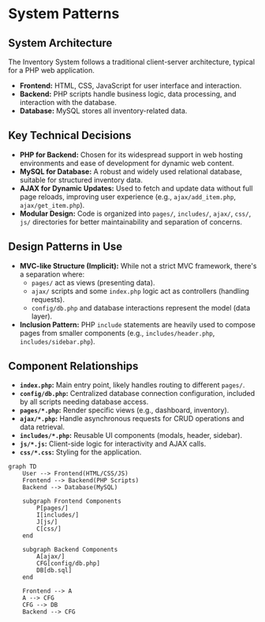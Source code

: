 # System Patterns

## System Architecture
The Inventory System follows a traditional client-server architecture, typical for a PHP web application.
- **Frontend:** HTML, CSS, JavaScript for user interface and interaction.
- **Backend:** PHP scripts handle business logic, data processing, and interaction with the database.
- **Database:** MySQL stores all inventory-related data.

## Key Technical Decisions
- **PHP for Backend:** Chosen for its widespread support in web hosting environments and ease of development for dynamic web content.
- **MySQL for Database:** A robust and widely used relational database, suitable for structured inventory data.
- **AJAX for Dynamic Updates:** Used to fetch and update data without full page reloads, improving user experience (e.g., `ajax/add_item.php`, `ajax/get_item.php`).
- **Modular Design:** Code is organized into `pages/`, `includes/`, `ajax/`, `css/`, `js/` directories for better maintainability and separation of concerns.

## Design Patterns in Use
- **MVC-like Structure (Implicit):** While not a strict MVC framework, there's a separation where:
    - `pages/` act as views (presenting data).
    - `ajax/` scripts and some `index.php` logic act as controllers (handling requests).
    - `config/db.php` and database interactions represent the model (data layer).
- **Inclusion Pattern:** PHP `include` statements are heavily used to compose pages from smaller components (e.g., `includes/header.php`, `includes/sidebar.php`).

## Component Relationships
- **`index.php`:** Main entry point, likely handles routing to different `pages/`.
- **`config/db.php`:** Centralized database connection configuration, included by all scripts needing database access.
- **`pages/*.php`:** Render specific views (e.g., dashboard, inventory).
- **`ajax/*.php`:** Handle asynchronous requests for CRUD operations and data retrieval.
- **`includes/*.php`:** Reusable UI components (modals, header, sidebar).
- **`js/*.js`:** Client-side logic for interactivity and AJAX calls.
- **`css/*.css`:** Styling for the application.

```mermaid
graph TD
    User --> Frontend(HTML/CSS/JS)
    Frontend --> Backend(PHP Scripts)
    Backend --> Database(MySQL)

    subgraph Frontend Components
        P[pages/]
        I[includes/]
        J[js/]
        C[css/]
    end

    subgraph Backend Components
        A[ajax/]
        CFG[config/db.php]
        DB[db.sql]
    end

    Frontend --> A
    A --> CFG
    CFG --> DB
    Backend --> CFG
